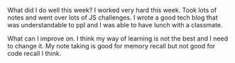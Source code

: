 What did I do well this week?
I worked very hard this week. Took lots of notes and went over lots of JS challenges.
I wrote a good tech blog that was understandable to ppl and I was able to have lunch with a classmate.


What can I improve on.
I think my way of learning is not the best and I need to change it. My note taking is good for memory recall but
not good for code recall I think. 
